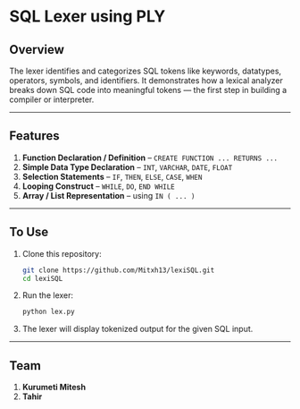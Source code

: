 # SQL Lexer using PLY

## Overview
The lexer identifies and categorizes SQL tokens like keywords, datatypes, operators, symbols, and identifiers.
It demonstrates how a lexical analyzer breaks down SQL code into meaningful tokens — the first step in building a compiler or interpreter.

---

## Features

1. **Function Declaration / Definition** – `CREATE FUNCTION ... RETURNS ...`
2. **Simple Data Type Declaration** – `INT`, `VARCHAR`, `DATE`, `FLOAT`
3. **Selection Statements** – `IF`, `THEN`, `ELSE`, `CASE`, `WHEN`
4. **Looping Construct** – `WHILE`, `DO`, `END WHILE`
5. **Array / List Representation** – using `IN ( ... )`

---

## To Use

1. Clone this repository:
   ```bash
   git clone https://github.com/Mitxh13/lexiSQL.git
   cd lexiSQL
   ```
2. Run the lexer:
   ```bash
   python lex.py
   ```
3. The lexer will display tokenized output for the given SQL input.
---

## Team
1) **Kurumeti Mitesh**
2) **Tahir**
